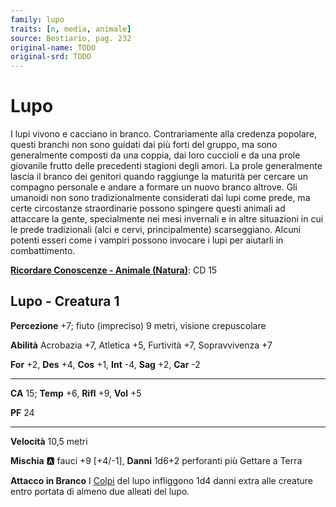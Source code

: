 ```yaml
---
family: lupo
traits: [n, media, animale]
source: Bestiario, pag. 232
original-name: TODO
original-srd: TODO
---
```


# Lupo

I lupi vivono e cacciano in branco. Contrariamente alla credenza popolare, questi branchi non sono guidati dai più forti del gruppo, ma sono generalmente composti da una coppia, dai loro cuccioli e da una prole giovanile frutto delle precedenti stagioni degli amori. La prole generalmente lascia il branco dei genitori quando raggiunge la maturità per cercare un compagno personale e andare a formare un nuovo branco altrove. Gli umanoidi non sono tradizionalmente considerati dai lupi come prede, ma certe circostanze straordinarie possono spingere questi animali ad attaccare la gente, specialmente nei mesi invernali e in altre situazioni in cui le prede tradizionali (alci e cervi, principalmente) scarseggiano. Alcuni potenti esseri come i vampiri possono invocare i lupi per aiutarli in combattimento.

**[Ricordare Conoscenze - Animale (Natura)](/azioni/ricordare-conoscenze)**: CD 15

## Lupo - Creatura 1

**Percezione** +7; fiuto (impreciso) 9 metri, visione crepuscolare

**Abilità** Acrobazia +7, Atletica +5, Furtività +7, Sopravvivenza +7

**For** +2, **Des** +4, **Cos** +1, **Int** -4, **Sag** +2, **Car** -2

***

**CA** 15; **Temp** +6, **Rifl** +9, **Vol** +5

**PF** 24

***

**Velocità** 10,5 metri

**Mischia** :a: fauci +9 \[+4/-1], **Danni** 1d6+2 perforanti più Gettare a Terra

**Attacco in Branco** I [Colpi](/azioni/colpire) del lupo infliggono 1d4 danni extra alle creature entro portata di almeno due alleati del lupo.
